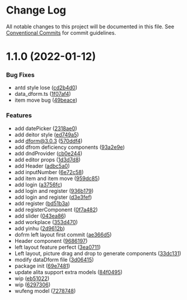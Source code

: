 # Change Log

All notable changes to this project will be documented in this file.
See [Conventional Commits](https://conventionalcommits.org) for commit guidelines.

# 1.1.0 (2022-01-12)


### Bug Fixes

* antd style lose ([cd2b4d0](https://github.com/alitajs/wufeng/commit/cd2b4d0549f21960baf5648227b4d09b13ffb088))
* data_dform.ts ([1f07af4](https://github.com/alitajs/wufeng/commit/1f07af466e6b72ea89d0c0049bfbc2c866f7f241))
* item move bug ([49beace](https://github.com/alitajs/wufeng/commit/49beace8120fd2178beec89e2009ebd622f04224))


### Features

* add datePicker ([2318ae0](https://github.com/alitajs/wufeng/commit/2318ae0133725131a7e78f296cbcbd6ccaa1fd3d))
* add deitor style ([ed749a5](https://github.com/alitajs/wufeng/commit/ed749a591ff9b9b43f0c4fee1643a2f3bed9def8))
* add dform@3.0.3 ([570ddf4](https://github.com/alitajs/wufeng/commit/570ddf4e10026b1c9eed43f3e7d9ae9b7ee443b5))
* add dfrom deficiency components ([93a2e9e](https://github.com/alitajs/wufeng/commit/93a2e9ebfa226a18907b72937d55d3c5026af9be))
* add dndProvider ([cb0e244](https://github.com/alitajs/wufeng/commit/cb0e2442e396bb79280f933cc7c73d9f00142a5f))
* add editor props ([1d3d7d8](https://github.com/alitajs/wufeng/commit/1d3d7d83e110903d1130cff92baa4c6be7b42ed5))
* add Header ([adbc5a0](https://github.com/alitajs/wufeng/commit/adbc5a065ab50d864fd98f74cb61dafae484ce87))
* add inputNumber ([6e72c58](https://github.com/alitajs/wufeng/commit/6e72c5874d54cd3f79bb8b83e6fb70d3cb769bd3))
* add item and item move ([959dc85](https://github.com/alitajs/wufeng/commit/959dc859fce4a8bd41259043f0ea80b856058aa0))
* add login ([a3756fc](https://github.com/alitajs/wufeng/commit/a3756fc846a361a113e58a225d7cc0dbd912b673))
* add login and register ([936b179](https://github.com/alitajs/wufeng/commit/936b179fbc43d24242c5f6552093ed99a0cf7112))
* add login and register ([d3e3fef](https://github.com/alitajs/wufeng/commit/d3e3feffae969c3a3e438d07e40c6dddffa950c6))
* add register ([bd51b3a](https://github.com/alitajs/wufeng/commit/bd51b3a947d90be1f9c8ca7f1721ce795dd1b536))
* add registerComponent ([0f7a482](https://github.com/alitajs/wufeng/commit/0f7a4821b3ca4feabd129b6754c3d95170b59c17))
* add slider ([043ea86](https://github.com/alitajs/wufeng/commit/043ea8658bb39c47c59a6e8596aa608e2ad0f5a4))
* add workplace ([353d470](https://github.com/alitajs/wufeng/commit/353d4703b86f6742c0a5e8e4882531ec92520987))
* add yinhu ([2d9612b](https://github.com/alitajs/wufeng/commit/2d9612b8a9c8fd6b23fc49742167b4268514eb92))
* dofrm left layout first commit ([ae366d5](https://github.com/alitajs/wufeng/commit/ae366d537cd0b6c3b2ee4416e2ed8fe5a36e4991))
* Header component ([9686197](https://github.com/alitajs/wufeng/commit/968619717c5a6687897feb9ec37e79b2dcb80ea2))
* left layout feature perfect ([3ea0711](https://github.com/alitajs/wufeng/commit/3ea0711ceebbe67a1e404851dd5f64d0e7db9036))
* Left layout, picture drag and drop to generate components ([33dc131](https://github.com/alitajs/wufeng/commit/33dc131ec49b674d71a352001f57ddce5874ca43))
* modify dataDform file ([3d06415](https://github.com/alitajs/wufeng/commit/3d06415757462c745a4ca9f23d30a5e245e443da))
* package init ([69e7481](https://github.com/alitajs/wufeng/commit/69e74819ab5192cbc943a025fc06bb5a9e4903af))
* update alita support extra models ([84f0495](https://github.com/alitajs/wufeng/commit/84f0495d98078433cf30cd7a7feb6c2bfa51158e))
* wip ([eb51022](https://github.com/alitajs/wufeng/commit/eb510223d5ac1f8c501c5968102e36016e189873))
* wip ([6297306](https://github.com/alitajs/wufeng/commit/6297306b89531473a83e3cd0af81d302769afafd))
* wufeng model ([7278748](https://github.com/alitajs/wufeng/commit/7278748e934a6fbdb8c6afb4f60568716952a1e5))
